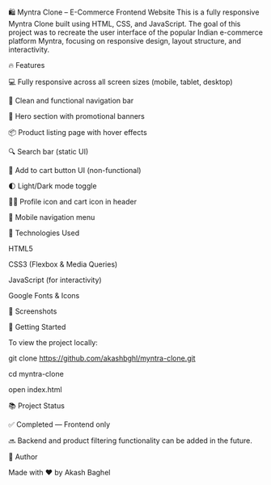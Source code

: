 🛍️ Myntra Clone – E-Commerce Frontend Website
This is a fully responsive Myntra Clone built using HTML, CSS, and JavaScript. The goal of this project was to recreate the user interface of the popular Indian e-commerce platform Myntra, focusing on responsive design, layout structure, and interactivity.

🔥 Features

💻 Fully responsive across all screen sizes (mobile, tablet, desktop)

🧭 Clean and functional navigation bar

🎯 Hero section with promotional banners

📦 Product listing page with hover effects

🔍 Search bar (static UI)

🛒 Add to cart button UI (non-functional)

🌓 Light/Dark mode toggle

🧑‍💼 Profile icon and cart icon in header

📱 Mobile navigation menu


📁 Technologies Used

HTML5

CSS3 (Flexbox & Media Queries)

JavaScript (for interactivity)

Google Fonts & Icons

📸 Screenshots

🚀 Getting Started

To view the project locally:

git clone https://github.com/akashbghl/myntra-clone.git

cd myntra-clone

open index.html


📚 Project Status

✅ Completed — Frontend only

🔜 Backend and product filtering functionality can be added in the future.

🙌 Author

Made with ❤️ by Akash Baghel
